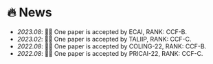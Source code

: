 # 🔥 News
- *2023.08*: 🎉🎉 One paper is accepted by ECAI, RANK: CCF-B.
- *2023.02*: 🎉🎉 One paper is accepted by TALIIP, RANK: CCF-C. 
- *2022.08*: 🎉🎉 One paper is accepted by COLING-22, RANK: CCF-B. 
- *2022.08*: 🎉🎉 One paper is accepted by PRICAI-22, RANK: CCF-C. 
